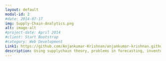 ```yaml
---
layout: default
modal-id: 2
#date: 2014-07-17
img: Supply-Chain-Analytics.png
alt: image-alt
#project-date: April 2014
#client: Start Bootstrap
#category: Web Development
Link1: https://github.com/Anjankumar-Krishnan/anjankumar-krishnan.github.io
description: Using supplychain theory, problems in forecasting, inventory control, demand aggregation and queuing/capacity utilization are tackled
---
```

